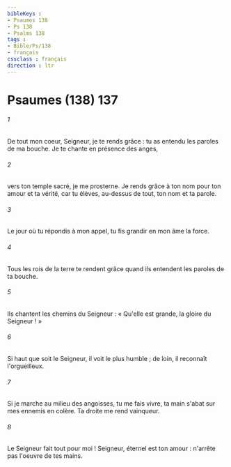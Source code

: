 ```yaml
---
bibleKeys : 
- Psaumes 138
- Ps 138
- Psalms 138
tags : 
- Bible/Ps/138
- français
cssclass : français
direction : ltr
---
```


# Psaumes (138) 137

###### 1
De tout mon coeur, Seigneur, je te rends grâce : tu as entendu les paroles de ma bouche. Je te chante en présence des anges,
###### 2
vers ton temple sacré, je me prosterne. Je rends grâce à ton nom pour ton amour et ta vérité, car tu élèves, au-dessus de tout, ton nom et ta parole.
###### 3
Le jour où tu répondis à mon appel, tu fis grandir en mon âme la force.
###### 4
Tous les rois de la terre te rendent grâce quand ils entendent les paroles de ta bouche.
###### 5
Ils chantent les chemins du Seigneur : « Qu'elle est grande, la gloire du Seigneur ! »
###### 6
Si haut que soit le Seigneur, il voit le plus humble ; de loin, il reconnaît l'orgueilleux.
###### 7
Si je marche au milieu des angoisses, tu me fais vivre, ta main s'abat sur mes ennemis en colère. Ta droite me rend vainqueur.
###### 8
Le Seigneur fait tout pour moi ! Seigneur, éternel est ton amour : n'arrête pas l'oeuvre de tes mains.
